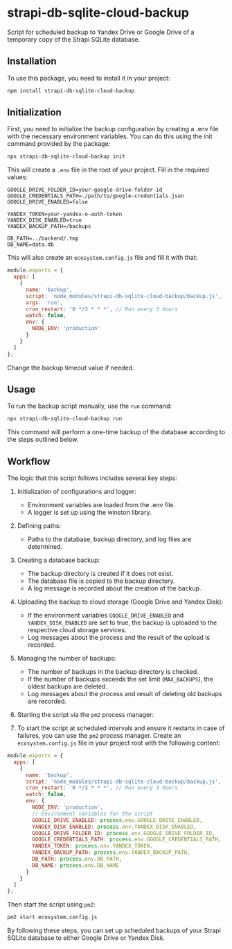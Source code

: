 # strapi-db-sqlite-cloud-backup

Script for scheduled backup to Yandex Drive or Google Drive of a temporary copy of the Strapi SQLite database.

## Installation

To use this package, you need to install it in your project:

```sh
npm install strapi-db-sqlite-cloud-backup
```

## Initialization

First, you need to initialize the backup configuration by creating a .env file with the necessary environment variables.
You can do this using the init command provided by the package:

```sh
npx strapi-db-sqlite-cloud-backup init
```

This will create a `.env` file in the root of your project. Fill in the required values:

```dotenv
GOOGLE_DRIVE_FOLDER_ID=your-google-drive-folder-id
GOOGLE_CREDENTIALS_PATH=./path/to/google-credentials.json
GOOGLE_DRIVE_ENABLED=false

YANDEX_TOKEN=your-yandex-o-auth-token
YANDEX_DISK_ENABLED=true
YANDEX_BACKUP_PATH=/backups

DB_PATH=../backend/.tmp
DB_NAME=data.db
```

This will also create an `ecosystem.config.js` file and fill it with that:

```js
module.exports = {
  apps: [
    {
      name: 'backup',
      script: 'node_modules/strapi-db-sqlite-cloud-backup/backup.js',
      args: 'run',
      cron_restart: '0 */3 * * *', // Run every 3 hours
      watch: false,
      env: {
        NODE_ENV: 'production'
      }
    }
  ]
};

```

Change the backup timeout value if needed.

## Usage
To run the backup script manually, use the `run` command:

```sh
npx strapi-db-sqlite-cloud-backup run
```
This command will perform a one-time backup of the database according to the steps outlined below.

## Workflow

The logic that this script follows includes several key steps:

1. Initialization of configurations and logger:

   - Environment variables are loaded from the .env file.
   - A logger is set up using the winston library.
   

2. Defining paths:

   - Paths to the database, backup directory, and log files are determined.
   

3. Creating a database backup:

   - The backup directory is created if it does not exist.
   - The database file is copied to the backup directory.
   - A log message is recorded about the creation of the backup.
   

4. Uploading the backup to cloud storage (Google Drive and Yandex Disk):

   - If the environment variables `GOOGLE_DRIVE_ENABLED` and `YANDEX_DISK_ENABLED` are set to true, the backup is uploaded to the respective cloud storage services.
   - Log messages about the process and the result of the upload is recorded.
   

5. Managing the number of backups:

   - The number of backups in the backup directory is checked.
   - If the number of backups exceeds the set limit (`MAX_BACKUPS`), the oldest backups are deleted.
   - Log messages about the process and result of deleting old backups are recorded.
   

6. Starting the script via the `pm2` process manager:

7. To start the script at scheduled intervals and ensure it restarts in case of failures, you can use the `pm2` process manager. Create an `ecosystem.config.js` file in your project root with the following content:

```js
module.exports = {
  apps: [
    {
      name: 'backup',
      script: 'node_modules/strapi-db-sqlite-cloud-backup/backup.js',
      cron_restart: '0 */3 * * *', // Run every 3 hours
      watch: false,
      env: {
        NODE_ENV: 'production',
        // Environment variables for the script
        GOOGLE_DRIVE_ENABLED: process.env.GOOGLE_DRIVE_ENABLED,
        YANDEX_DISK_ENABLED: process.env.YANDEX_DISK_ENABLED,
        GOOGLE_DRIVE_FOLDER_ID: process.env.GOOGLE_DRIVE_FOLDER_ID,
        GOOGLE_CREDENTIALS_PATH: process.env.GOOGLE_CREDENTIALS_PATH,
        YANDEX_TOKEN: process.env.YANDEX_TOKEN,
        YANDEX_BACKUP_PATH: process.env.YANDEX_BACKUP_PATH,
        DB_PATH: process.env.DB_PATH,
        DB_NAME: process.env.DB_NAME
      }
    }
  ]
};
```

Then start the script using `pm2`:

```sh
pm2 start ecosystem.config.js
```

By following these steps,
you can set up scheduled backups of your Strapi SQLite database to either Google Drive or Yandex Disk.
